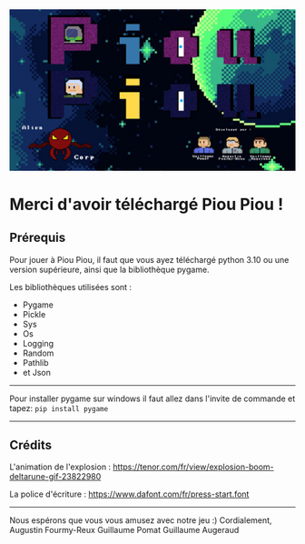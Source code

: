<div>
<img src="https://github.com/AugustinFourmy/PiouPiouPublic/blob/master/Source/img/PiouPiouImage.png?raw=true", style="text-align: center;">
</div>

Merci d'avoir téléchargé Piou Piou !
=================

Prérequis
----------

Pour jouer à Piou Piou, il faut que vous ayez téléchargé python 3.10 ou 
une version supérieure, ainsi que la bibliothèque pygame.

Les bibliothèques utilisées sont :
* Pygame
* Pickle
* Sys
* Os
* Logging
* Random
* Pathlib
* et Json
 

----------

Pour installer pygame sur windows il faut allez dans l'invite de commande et tapez:
 ```pip install pygame```

----------
 
Crédits
----------
L'animation de l'explosion : https://tenor.com/fr/view/explosion-boom-deltarune-gif-23822980

La police d'écriture : https://www.dafont.com/fr/press-start.font

----------
Nous espérons que vous vous amusez avec notre jeu :)
Cordialement, Augustin Fourmy-Reux
              Guillaume Pomat
              Guillaume Augeraud
